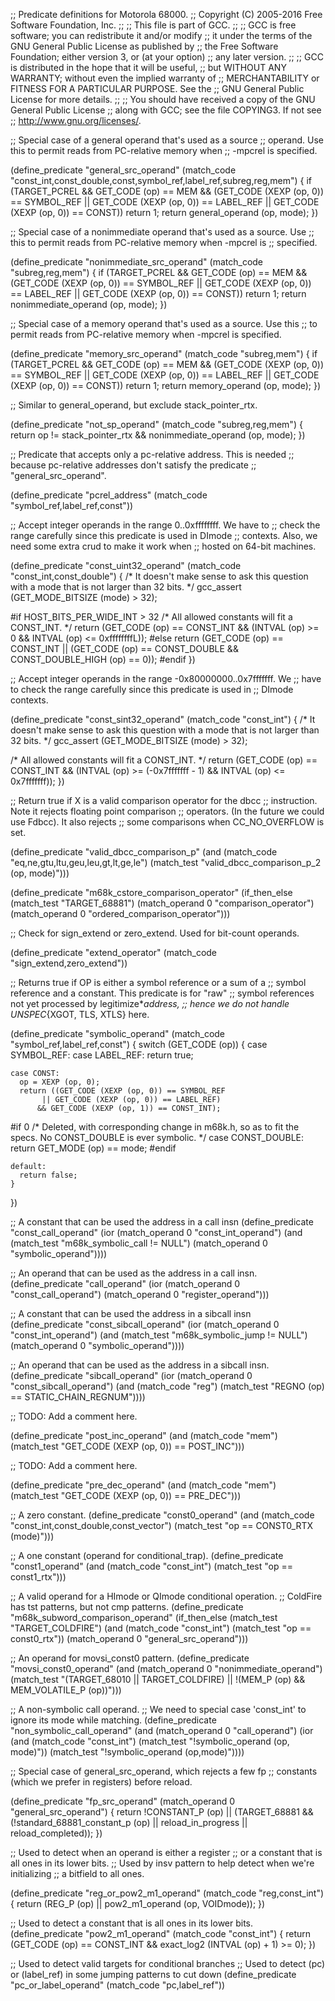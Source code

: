 ;; Predicate definitions for Motorola 68000.
;; Copyright (C) 2005-2016 Free Software Foundation, Inc.
;;
;; This file is part of GCC.
;;
;; GCC is free software; you can redistribute it and/or modify
;; it under the terms of the GNU General Public License as published by
;; the Free Software Foundation; either version 3, or (at your option)
;; any later version.
;;
;; GCC is distributed in the hope that it will be useful,
;; but WITHOUT ANY WARRANTY; without even the implied warranty of
;; MERCHANTABILITY or FITNESS FOR A PARTICULAR PURPOSE.  See the
;; GNU General Public License for more details.
;;
;; You should have received a copy of the GNU General Public License
;; along with GCC; see the file COPYING3.  If not see
;; <http://www.gnu.org/licenses/>.

;; Special case of a general operand that's used as a source
;; operand. Use this to permit reads from PC-relative memory when
;; -mpcrel is specified.

(define_predicate "general_src_operand"
  (match_code "const_int,const_double,const,symbol_ref,label_ref,subreg,reg,mem")
{
  if (TARGET_PCREL
      && GET_CODE (op) == MEM
      && (GET_CODE (XEXP (op, 0)) == SYMBOL_REF
	  || GET_CODE (XEXP (op, 0)) == LABEL_REF
	  || GET_CODE (XEXP (op, 0)) == CONST))
    return 1;
  return general_operand (op, mode);
})

;; Special case of a nonimmediate operand that's used as a source. Use
;; this to permit reads from PC-relative memory when -mpcrel is
;; specified.

(define_predicate "nonimmediate_src_operand"
  (match_code "subreg,reg,mem")
{
  if (TARGET_PCREL && GET_CODE (op) == MEM
      && (GET_CODE (XEXP (op, 0)) == SYMBOL_REF
	  || GET_CODE (XEXP (op, 0)) == LABEL_REF
	  || GET_CODE (XEXP (op, 0)) == CONST))
    return 1;
  return nonimmediate_operand (op, mode);
})

;; Special case of a memory operand that's used as a source. Use this
;; to permit reads from PC-relative memory when -mpcrel is specified.

(define_predicate "memory_src_operand"
  (match_code "subreg,mem")
{
  if (TARGET_PCREL && GET_CODE (op) == MEM
      && (GET_CODE (XEXP (op, 0)) == SYMBOL_REF
	  || GET_CODE (XEXP (op, 0)) == LABEL_REF
	  || GET_CODE (XEXP (op, 0)) == CONST))
    return 1;
  return memory_operand (op, mode);
})

;; Similar to general_operand, but exclude stack_pointer_rtx.

(define_predicate "not_sp_operand"
  (match_code "subreg,reg,mem")
{
  return op != stack_pointer_rtx && nonimmediate_operand (op, mode);
})

;; Predicate that accepts only a pc-relative address.  This is needed
;; because pc-relative addresses don't satisfy the predicate
;; "general_src_operand".

(define_predicate "pcrel_address"
  (match_code "symbol_ref,label_ref,const"))

;; Accept integer operands in the range 0..0xffffffff.  We have to
;; check the range carefully since this predicate is used in DImode
;; contexts.  Also, we need some extra crud to make it work when
;; hosted on 64-bit machines.

(define_predicate "const_uint32_operand"
  (match_code "const_int,const_double")
{
  /* It doesn't make sense to ask this question with a mode that is
     not larger than 32 bits.  */
  gcc_assert (GET_MODE_BITSIZE (mode) > 32);

#if HOST_BITS_PER_WIDE_INT > 32
  /* All allowed constants will fit a CONST_INT.  */
  return (GET_CODE (op) == CONST_INT
	  && (INTVAL (op) >= 0 && INTVAL (op) <= 0xffffffffL));
#else
  return (GET_CODE (op) == CONST_INT
	  || (GET_CODE (op) == CONST_DOUBLE && CONST_DOUBLE_HIGH (op) == 0));
#endif
})

;; Accept integer operands in the range -0x80000000..0x7fffffff.  We
;; have to check the range carefully since this predicate is used in
;; DImode contexts.

(define_predicate "const_sint32_operand"
  (match_code "const_int")
{
  /* It doesn't make sense to ask this question with a mode that is
     not larger than 32 bits.  */
  gcc_assert (GET_MODE_BITSIZE (mode) > 32);

  /* All allowed constants will fit a CONST_INT.  */
  return (GET_CODE (op) == CONST_INT
	  && (INTVAL (op) >= (-0x7fffffff - 1) && INTVAL (op) <= 0x7fffffff));
})

;; Return true if X is a valid comparison operator for the dbcc
;; instruction.  Note it rejects floating point comparison
;; operators. (In the future we could use Fdbcc).  It also rejects
;; some comparisons when CC_NO_OVERFLOW is set.

(define_predicate "valid_dbcc_comparison_p"
  (and (match_code "eq,ne,gtu,ltu,geu,leu,gt,lt,ge,le")
       (match_test "valid_dbcc_comparison_p_2 (op, mode)")))

(define_predicate "m68k_cstore_comparison_operator"
  (if_then_else (match_test "TARGET_68881")
	        (match_operand 0 "comparison_operator")
		(match_operand 0 "ordered_comparison_operator")))

;; Check for sign_extend or zero_extend.  Used for bit-count operands.

(define_predicate "extend_operator"
  (match_code "sign_extend,zero_extend"))

;; Returns true if OP is either a symbol reference or a sum of a
;; symbol reference and a constant.  This predicate is for "raw"
;; symbol references not yet processed by legitimize*_address,
;; hence we do not handle UNSPEC_{XGOT, TLS, XTLS} here.

(define_predicate "symbolic_operand"
  (match_code "symbol_ref,label_ref,const")
{
  switch (GET_CODE (op))
    {
    case SYMBOL_REF:
    case LABEL_REF:
      return true;

    case CONST:
      op = XEXP (op, 0);
      return ((GET_CODE (XEXP (op, 0)) == SYMBOL_REF
	       || GET_CODE (XEXP (op, 0)) == LABEL_REF)
	      && GET_CODE (XEXP (op, 1)) == CONST_INT);

#if 0 /* Deleted, with corresponding change in m68k.h,
	 so as to fit the specs.  No CONST_DOUBLE is ever symbolic.  */
    case CONST_DOUBLE:
      return GET_MODE (op) == mode;
#endif

    default:
      return false;
    }
})

;; A constant that can be used the address in a call insn
(define_predicate "const_call_operand"
  (ior (match_operand 0 "const_int_operand")
       (and (match_test "m68k_symbolic_call != NULL")
	    (match_operand 0 "symbolic_operand"))))

;; An operand that can be used as the address in a call insn.
(define_predicate "call_operand"
  (ior (match_operand 0 "const_call_operand")
       (match_operand 0 "register_operand")))

;; A constant that can be used the address in a sibcall insn
(define_predicate "const_sibcall_operand"
  (ior (match_operand 0 "const_int_operand")
       (and (match_test "m68k_symbolic_jump != NULL")
	    (match_operand 0 "symbolic_operand"))))

;; An operand that can be used as the address in a sibcall insn.
(define_predicate "sibcall_operand"
  (ior (match_operand 0 "const_sibcall_operand")
       (and (match_code "reg")
	    (match_test "REGNO (op) == STATIC_CHAIN_REGNUM"))))

;; TODO: Add a comment here.

(define_predicate "post_inc_operand"
  (and (match_code "mem")
       (match_test "GET_CODE (XEXP (op, 0)) == POST_INC")))

;; TODO: Add a comment here.

(define_predicate "pre_dec_operand"
  (and (match_code "mem")
       (match_test "GET_CODE (XEXP (op, 0)) == PRE_DEC")))

;; A zero constant.
(define_predicate "const0_operand"
  (and (match_code "const_int,const_double,const_vector")
       (match_test "op == CONST0_RTX (mode)")))

;; A one constant (operand for conditional_trap).
(define_predicate "const1_operand"
  (and (match_code "const_int")
       (match_test "op == const1_rtx")))

;; A valid operand for a HImode or QImode conditional operation.
;; ColdFire has tst patterns, but not cmp patterns.
(define_predicate "m68k_subword_comparison_operand"
  (if_then_else (match_test "TARGET_COLDFIRE")
                (and (match_code "const_int")
		     (match_test "op == const0_rtx"))
		(match_operand 0 "general_src_operand")))

;; An operand for movsi_const0 pattern.
(define_predicate "movsi_const0_operand"
  (and (match_operand 0 "nonimmediate_operand")
       (match_test "(TARGET_68010 || TARGET_COLDFIRE)
                    || !(MEM_P (op) && MEM_VOLATILE_P (op))")))
 
;; A non-symbolic call operand.
;; We need to special case 'const_int' to ignore its mode while matching.
(define_predicate "non_symbolic_call_operand"
  (and (match_operand 0 "call_operand")
       (ior (and (match_code "const_int")
 		 (match_test "!symbolic_operand (op, mode)"))
 	    (match_test "!symbolic_operand (op,mode)"))))

;; Special case of general_src_operand, which rejects a few fp
;; constants (which we prefer in registers) before reload.

(define_predicate "fp_src_operand"
  (match_operand 0 "general_src_operand")
{
  return !CONSTANT_P (op)
	 || (TARGET_68881
	     && (!standard_68881_constant_p (op)
		 || reload_in_progress
		 || reload_completed));
})

;; Used to detect when an operand is either a register
;; or a constant that is all ones in its lower bits.
;; Used by insv pattern to help detect when we're initializing
;; a bitfield to all ones.

(define_predicate "reg_or_pow2_m1_operand"
  (match_code "reg,const_int")
{
  return (REG_P (op) || pow2_m1_operand (op, VOIDmode));
})

;; Used to detect a constant that is all ones in its lower bits.
(define_predicate "pow2_m1_operand"
  (match_code "const_int")
{
  return (GET_CODE (op) == CONST_INT && exact_log2 (INTVAL (op) + 1) >= 0);
})

;; Used to detect valid targets for conditional branches
;; Used to detect (pc) or (label_ref) in some jumping patterns to cut down
(define_predicate "pc_or_label_operand"
  (match_code "pc,label_ref"))
